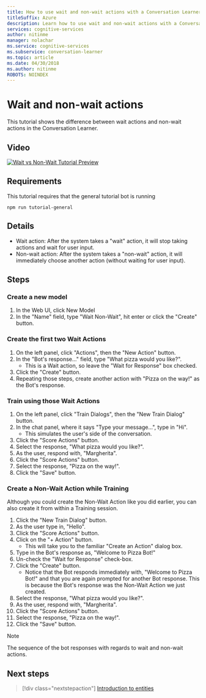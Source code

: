 ```yaml
---
title: How to use wait and non-wait actions with a Conversation Learner model - Cognitive Research Technologies| Microsoft Docs
titleSuffix: Azure
description: Learn how to use wait and non-wait actions with a Conversation Learner model.
services: cognitive-services
author: nitinme
manager: nolachar
ms.service: cognitive-services
ms.subservice: conversation-learner
ms.topic: article
ms.date: 04/30/2018
ms.author: nitinme
ROBOTS: NOINDEX
---
```


# Wait and non-wait actions

This tutorial shows the difference between wait actions and non-wait actions in the Conversation Learner.

## Video

[![Wait vs Non-Wait Tutorial Preview](https://aka.ms/cl_Tutorial_v3_WaitnonWait_Preview)](https://aka.ms/cl_Tutorial_v3_WaitnonWait)

## Requirements
This tutorial requires that the general tutorial bot is running

	npm run tutorial-general

## Details

- Wait action: After the system takes a "wait" action, it will stop taking actions and wait for user input.
- Non-wait action: After the system takes a "non-wait" action, it will immediately choose another action (without waiting for user input).

## Steps

### Create a new model

1. In the Web UI, click New Model
2. In the "Name" field, type "Wait Non-Wait", hit enter or click the "Create" button.

### Create the first two Wait Actions

1. On the left panel, click "Actions", then the "New Action" button.
2. In the "Bot's response..." field, type "What pizza would you like?".
	- This is a Wait action, so leave the "Wait for Response" box checked.
3. Click the "Create" button.
4. Repeating those steps, create another action with "Pizza on the way!" as the Bot's response.

### Train using those Wait Actions

1. On the left panel, click "Train Dialogs", then the "New Train Dialog" button.
2. In the chat panel, where it says "Type your message...", type in "Hi". 
	- This simulates the user's side of the conversation.
3. Click the "Score Actions" button.
4. Select the response, "What pizza would you like?".
5. As the user, respond with, "Margherita".
6. Click the "Score Actions" button.
7. Select the response, "Pizza on the way!".
8. Click the "Save" button.

### Create a Non-Wait Action while Training
Although you could create the Non-Wait Action like you did earlier, you can also create it from within a Training session.
1. Click the "New Train Dialog" button.
2. As the user type in, "Hello".
3. Click the "Score Actions" button.
4. Click on the "+ Action" button. 
	- This will take you to the familiar "Create an Action" dialog box.
5. Type in the Bot's response as, "Welcome to Pizza Bot!"
6. Un-check the "Wait for Response" check-box.
7. Click the "Create" button.
	- Notice that the Bot responds immediately with, "Welcome to Pizza Bot!" and that you are again prompted for another Bot response. This is because the Bot's response was the Non-Wait Action we just created.
9. Select the response, "What pizza would you like?".
10. As the user, respond with, "Margherita".
11. Click the "Score Actions" button.
12. Select the response, "Pizza on the way!".
13. Click the "Save" button.

> [!NOTE]
> The sequence of the bot responses with regards to wait and non-wait actions.

## Next steps

> [!div class="nextstepaction"]
> [Introduction to entities](./04-introduction-to-entities.md)
